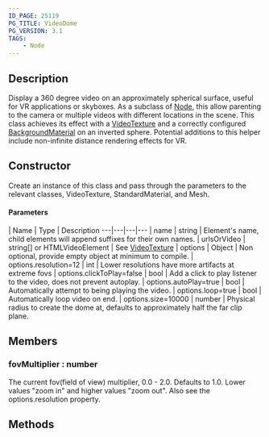 ```yaml
---
ID_PAGE: 25119
PG_TITLE: VideoDome
PG_VERSION: 3.1
TAGS:
    - Node
---
```

## Description

Display a 360 degree video on an approximately spherical surface, useful for VR applications or skyboxes.
As a subclass of [Node](/classes/3.1/Node), this allow parenting to the camera or multiple videos with different locations in the scene.
This class achieves its effect with a [VideoTexture](/classes/3.1/VideoTexture) and a correctly configured [BackgroundMaterial](/classes/3.1/BackgroundMaterial) on an inverted sphere.
Potential additions to this helper include non-infinite distance rendering effects for VR.



## Constructor

Create an instance of this class and pass through the parameters to the relevant classes, VideoTexture, StandardMaterial, and Mesh.



#### Parameters
 | Name | Type | Description
---|---|---|---
 | name | string | Element's name, child elements will append suffixes for their own names.
 | urlsOrVideo | string[] or HTMLVideoElement | See [VideoTexture](/classes/3.1/VideoTexture)
 | options | Object | Non optional, provide empty object at minimum to compile.
 | options.resolution=12 | int | Lower resolutions have more artifacts at extreme fovs
 | options.clickToPlay=false | bool | Add a click to play listener to the video, does not prevent autoplay.
 | options.autoPlay=true | bool | Automatically attempt to being playing the video.
 | options.loop=true | bool | Automatically loop video on end.
 | options.size=10000 | number | Physical radius to create the dome at, defaults to approximately half the far clip plane.
## Members

### fovMultiplier : number
The current fov(field of view) multiplier, 0.0 - 2.0. Defaults to 1.0. Lower values "zoom in" and higher values "zoom out".
Also see the options.resolution property.


## Methods
